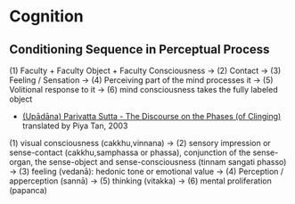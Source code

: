 # Cognition 

## Conditioning Sequence in Perceptual Process

(1) Faculty + Faculty Object + Faculty Consciousness -> (2) Contact -> (3) Feeling / Sensation -> (4) Perceiving part of the mind processes it -> (5) Volitional response to it -> (6) mind consciousness takes the fully labeled object

* [(Upādāna) Parivatta Sutta - The Discourse on the Phases (of Clinging)](http://dharmafarer.org/wordpress/wp-content/uploads/2009/12/3.7-Upadana-Parivatta-S-s22.56-piya.pdf) translated by Piya Tan, 2003


(1) visual consciousness (cakkhu,vinnana) -> (2)  sensory impression or sense-contact (cakkhu,samphassa or phassa),  conjunction of the sense-organ, the sense-object and sense-consciousness (tinnam
sangati phasso) -> (3) feeling (vedanā): hedonic tone or emotional value -> (4) Perception / apperception (sannā) -> (5)  thinking (vitakka) -> (6) mental proliferation (papanca) 